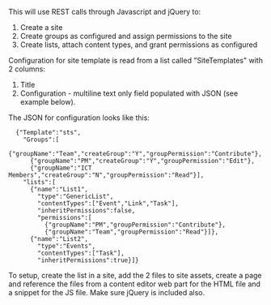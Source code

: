 This will use REST calls through Javascript and jQuery to:
  1. Create a site
  2. Create groups as configured and assign permissions to the site
  3. Create lists, attach content types, and grant permissions as configured
  
Configuration for site template is read from a list called "SiteTemplates" with 2 columns:
  1. Title
  2. Configuration - multiline text only field populated with JSON (see example below).
  
The JSON for configuration looks like this:
```
  {"Template":"sts",
    "Groups":[
      {"groupName":"Team","createGroup":"Y","groupPermission":"Contribute"},
      {"groupName":"PM","createGroup":"Y","groupPermission":"Edit"},
      {"groupName":"ICT Members","createGroup":"N","groupPermission":"Read"}],
    "lists":[
      {"name":"List1",
        "type":"GenericList",
        "contentTypes":["Event","Link","Task"],
        "inheritPermissions":false,
        "permissions":[
          {"groupName":"PM","groupPermission":"Contribute"},
          {"groupName":"Team","groupPermission":"Read"}]},
      {"name":"List2",
        "type":"Events",
        "contentTypes":["Task"],
        "inheritPermissions":true}]}
```

To setup, create the list in a site, add the 2 files to site assets, create a page and reference the files from a content editor web part for the HTML file and a snippet for the JS file.
Make sure jQuery is included also.
